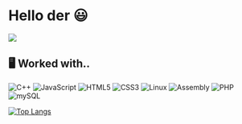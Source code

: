 # Hello der 😃
[![](https://visitcount.itsvg.in/api?id=Raulj123&label=Profile%20Views&color=0&icon=4&pretty=false)](https://visitcount.itsvg.in)

##  🖥️ Worked with.. 
![C++](https://img.shields.io/badge/c++-%2300599C.svg?style=for-the-badge&logo=c%2B%2B&logoColor=white) ![JavaScript](https://img.shields.io/badge/javascript-%23323330.svg?style=for-the-badge&logo=javascript&logoColor=%23F7DF1E) ![HTML5](https://img.shields.io/badge/html5-%23E34F26.svg?style=for-the-badge&logo=html5&logoColor=white) ![CSS3](https://img.shields.io/badge/css3-%231572B6.svg?style=for-the-badge&logo=css3&logoColor=white) ![Linux](https://img.shields.io/badge/Linux-FCC624?style=for-the-badge&logo=linux&logoColor=black) ![Assembly](https://img.shields.io/badge/Assembly-%237FFF00.svg?style=for-the-badge&) ![PHP](https://img.shields.io/badge/php-%23323330.svg?style=for-the-badge&logo=php&logoColor=%23F7RF1E) ![mySQL](https://img.shields.io/badge/mySQL-%23323330.svg?style=for-the-badge&logo=mySQL&logoColor=%23F7RF1E)

[![Top Langs](https://github-readme-stats.vercel.app/api/top-langs/?username=Raulj123&layout=compact&theme=dark)](https://github.com/Raulj123/github-readme-stats)

